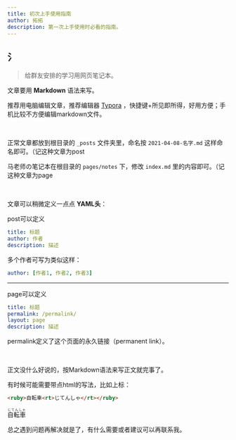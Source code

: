 ```yaml
---
title: 初次上手使用指南
author: 拓拓
description: 第一次上手使用时必看的指南。
---
```


## 氵

> 给群友安排的学习用网页笔记本。

文章要用 **Markdown** 语法来写。

推荐用电脑编辑文章，推荐编辑器 [Typora](https://www.typora.io/#windows) ，快捷键+所见即所得，好用方便；手机比较不方便编辑markdown文件。

​    

正常文章都放到根目录的 `_posts` 文件夹里，命名按 `2021-04-08-名字.md` 这样命名即可。（记这种文章为post

马老师の笔记本在根目录的 `pages/notes` 下，修改 `index.md` 里的内容即可。（记这种文章为page

​    

文章可以稍微定义一点点 **YAML头**：

post可以定义

```yaml
title: 标题
author: 作者
description: 描述
```

多个作者可写为类似这样：

```yaml
author: [作者1, 作者2, 作者3]
```

-----

page可以定义

```yaml
title: 标题
permalink: /permalink/
layout: page
description: 描述
```

permalink定义了这个页面的永久链接（permanent link）。

​    

正文没什么好说的，按Markdown语法来写正文就完事了。

有时候可能需要带点html的写法，比如上标：

```html
<ruby>自転車<rt>じてんしゃ</rt></ruby>
```

<ruby>自転車<rt>じてんしゃ</rt></ruby>

总之遇到问题再解决就是了，有什么需要或者建议可以再联系我。

